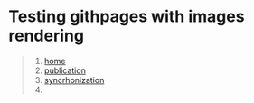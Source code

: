 # Testing githpages with images rendering

> 1. [home](./home.md)
> 2. [publication](publication.md)
> 3. [syncrhonization](syncronization.md)
> 4. 
